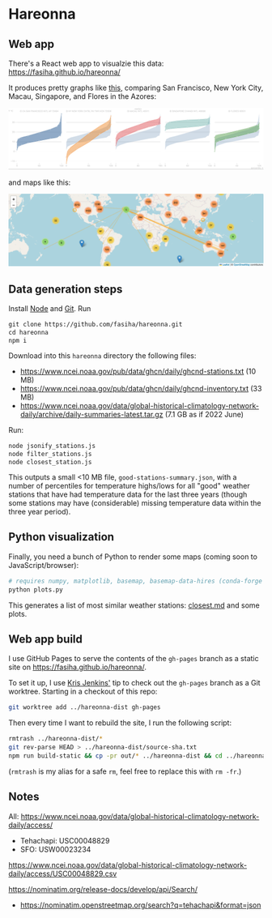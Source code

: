 # Hareonna
## Web app
There's a React web app to visualzie this data: https://fasiha.github.io/hareonna/

It produces pretty graphs like [this](https://fasiha.github.io/hareonna/#s:USW00023234,s:USW00094728,s:MCM00045011,s:SNM00048698,s:POM00008501), comparing San Francisco, New York City, Macau, Singapore, and Flores in the Azores:

![Plot of temperature percentiles for San Francisco, New York City, Macau, Singapore, and Flores in the Azores](./plot.png)

and maps like this:

![Map of stations most similar to Flores in the Azores](./map.png)

## Data generation steps
Install [Node](https://nodejs.org) and [Git](https://git-scm.com). Run
```
git clone https://github.com/fasiha/hareonna.git
cd hareonna
npm i
```

Download into this `hareonna` directory the following files:
- https://www.ncei.noaa.gov/pub/data/ghcn/daily/ghcnd-stations.txt (10 MB)
- https://www.ncei.noaa.gov/pub/data/ghcn/daily/ghcnd-inventory.txt (33 MB)
- https://www.ncei.noaa.gov/data/global-historical-climatology-network-daily/archive/daily-summaries-latest.tar.gz (7.1 GB as if 2022 June)

Run:
```
node jsonify_stations.js
node filter_stations.js
node closest_station.js
```
This outputs a small <10 MB file, `good-stations-summary.json`, with a number of percentiles for temperature highs/lows for all "good" weather stations that have had temperature data for the last three years (though some stations may have (considerable) missing temperature data within the three year period).

## Python visualization
Finally, you need a bunch of Python to render some maps (coming soon to JavaScript/browser):
```bash
# requires numpy, matplotlib, basemap, basemap-data-hires (conda-forge package)
python plots.py
```

This generates a list of most similar weather stations: [closest.md](./closest.md) and some plots.

## Web app build
I use GitHub Pages to serve the contents of the `gh-pages` branch as a static site on https://fasiha.github.io/hareonna/.

To set it up, I use [Kris Jenkins'](http://blog.jenkster.com/2016/02/git-for-static-sites.html) tip to check out the `gh-pages` branch as a Git worktree. Starting in a checkout of this repo:
```bash
git worktree add ../hareonna-dist gh-pages
```

Then every time I want to rebuild the site, I run the following script:
```bash
rmtrash ../hareonna-dist/*
git rev-parse HEAD > ../hareonna-dist/source-sha.txt
npm run build-static && cp -pr out/* ../hareonna-dist && cd ../hareonna-dist && git add . && git commit -am dist --amend && git push -f && cd -
```
(`rmtrash` is my alias for a safe `rm`, feel free to replace this with `rm -fr`.)

## Notes

All: https://www.ncei.noaa.gov/data/global-historical-climatology-network-daily/access/


- Tehachapi: USC00048829
- SFO: USW00023234

https://www.ncei.noaa.gov/data/global-historical-climatology-network-daily/access/USC00048829.csv

https://nominatim.org/release-docs/develop/api/Search/
- https://nominatim.openstreetmap.org/search?q=tehachapi&format=json